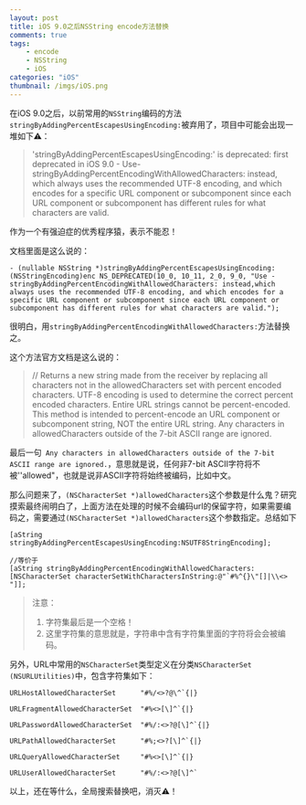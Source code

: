 ```yaml
---
layout: post
title: iOS 9.0之后NSString encode方法替换
comments: true
tags:
	- encode
	- NSString
	- iOS
categories: "iOS"
thumbnail: /imgs/iOS.png
---
```


在iOS 9.0之后，以前常用的`NSString`编码的方法`stringByAddingPercentEscapesUsingEncoding:`被弃用了，项目中可能会出现一堆如下⚠️：
>'stringByAddingPercentEscapesUsingEncoding:' is deprecated: first deprecated in iOS 9.0 - Use-stringByAddingPercentEncodingWithAllowedCharacters: instead, which always uses the recommended UTF-8 encoding, and which encodes for a specific URL component or subcomponent since each URL component or subcomponent has different rules for what characters are valid.


作为一个有强迫症的优秀程序猿，表示不能忍！

<!-- more -->

文档里面是这么说的：

```
- (nullable NSString *)stringByAddingPercentEscapesUsingEncoding:(NSStringEncoding)enc NS_DEPRECATED(10_0, 10_11, 2_0, 9_0, "Use -stringByAddingPercentEncodingWithAllowedCharacters: instead,which always uses the recommended UTF-8 encoding, and which encodes for a specific URL component or subcomponent since each URL component or subcomponent has different rules for what characters are valid.");
```

很明白，用`stringByAddingPercentEncodingWithAllowedCharacters:`方法替换之。

这个方法官方文档是这么说的：
>// Returns a new string made from the receiver by replacing all characters not in the allowedCharacters set with percent encoded characters. UTF-8 encoding is used to determine the correct percent encoded characters. Entire URL strings cannot be percent-encoded. This method is intended to percent-encode an URL component or subcomponent string, NOT the entire URL string. Any characters in allowedCharacters outside of the 7-bit ASCII range are ignored.

最后一句` Any characters in allowedCharacters outside of the 7-bit ASCII range are ignored.`，意思就是说，任何非7-bit ASCII字符将不被''allowed"，也就是说非ASCII字符将始终被编码，比如中文。

那么问题来了，`(NSCharacterSet *)allowedCharacters`这个参数是什么鬼？研究摸索最终闹明白了，上面方法在处理的时候不会编码url的保留字符，如果需要编码之，需要通过`(NSCharacterSet *)allowedCharacters`这个参数指定。总结如下

```
[aString stringByAddingPercentEscapesUsingEncoding:NSUTF8StringEncoding];

//等价于
[aString stringByAddingPercentEncodingWithAllowedCharacters:[NSCharacterSet characterSetWithCharactersInString:@"`#%^{}\"[]|\\<> "]];
```

>注意：
>1. 字符集最后是一个空格！
>2. 这里字符集的意思就是，字符串中含有字符集里面的字符将会会被编码。

另外，URL中常用的`NSCharacterSet`类型定义在分类`NSCharacterSet (NSURLUtilities)`中，包含字符集如下：

```
URLHostAllowedCharacterSet      "#%/<>?@\^`{|}

URLFragmentAllowedCharacterSet  "#%<>[\]^`{|}

URLPasswordAllowedCharacterSet  "#%/:<>?@[\]^`{|}

URLPathAllowedCharacterSet      "#%;<>?[\]^`{|}

URLQueryAllowedCharacterSet     "#%<>[\]^`{|}

URLUserAllowedCharacterSet      "#%/:<>?@[\]^`
```

以上，还在等什么，全局搜索替换吧，消灭⚠️！
